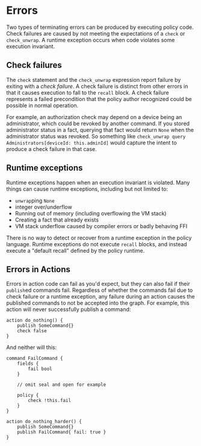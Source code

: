 # Errors

Two types of terminating errors can be produced by executing policy
code. Check failures are caused by not meeting the expectations of a
`check` or `check_unwrap`. A runtime exception occurs when code violates
some execution invariant.

## Check failures

The `check` statement and the `check_unwrap` expression report failure
by exiting with a _check failure_. A check failure is distinct from
other errors in that it causes execution to fall to the `recall` block.
A check failure represents a failed precondition that the policy author
recognized could be possible in normal operation.

For example, an authorization check may depend on a device being an
administrator, which could be revoked by another command. If you stored
administrator status in a fact, querying that fact would return `None`
when the administrator status was revoked. So something like
`check_unwrap query Administrators[deviceId: this.adminId]` would capture
the intent to produce a check failure in that case.

## Runtime exceptions

Runtime exceptions happen when an execution invariant is violated. Many
things can cause runtime exceptions, including but not limited to:

- `unwrap`ping `None`
- integer over/underflow
- Running out of memory (including overflowing the VM stack)
- Creating a fact that already exists
- VM stack underflow caused by compiler errors or badly behaving FFI

There is no way to detect or recover from a runtime exception in the
policy language. Runtime exceptions do not execute `recall` blocks, and
instead execute a "default recall" defined by the policy runtime.

## Errors in Actions

Errors in action code can fail as you'd expect, but they can also fail
if their `publish`ed commands fail. Regardless of whether the commands
fail due to check failure or a runtime exception, any failure during an
action causes the published commands to not be accepted into the graph.
For example, this action will never successfully publish a command:

```
action do_nothing() {
    publish SomeCommand{}
    check false
}
```

And neither will this:

```
command FailCommand {
    fields {
        fail bool
    }

    // omit seal and open for example

    policy {
        check !this.fail
    }
}

action do_nothing_harder() {
    publish SomeCommand{}
    publish FailCommand{ fail: true }
}
```
